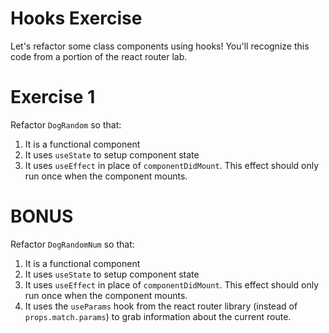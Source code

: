 # Hooks Exercise

Let's refactor some class components using hooks!
You'll recognize this code from a portion of the react router lab.

# Exercise 1

Refactor `DogRandom` so that:

1. It is a functional component
1. It uses `useState` to setup component state
1. It uses `useEffect` in place of `componentDidMount`. This effect should only run once when the component mounts.

# BONUS

Refactor `DogRandomNum` so that:

1. It is a functional component
1. It uses `useState` to setup component state
1. It uses `useEffect` in place of `componentDidMount`. This effect should only run once when the component mounts.
1. It uses the `useParams` hook from the react router library (instead of `props.match.params`) to grab information about the current route.
